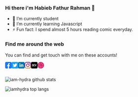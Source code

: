 ### Hi there i'm Habieb Fathur Rahman 👋

- 🔭 I’m currently student
- 🌱 I’m currently learning Javascript
- ⚡ Fun fact: I spend almost 5 hours reading comic everyday.

### Find me around the web 
You can find and get touch with me on these accounts!

<a title="Facebook" href="https://facebook.com/habieb.fathur">
  <img align="left" alt="Wahid Ari Twitter" width="21px" src="https://raw.githubusercontent.com/wahidari/wahidari/master/icons/facebook.png" />
</a>

<a title="Twitter" href="https://twitter.com/#">
  <img align="left" alt="Wahid Ari Twitter" width="21px" src="https://raw.githubusercontent.com/wahidari/wahidari/master/icons/twitter.png" />
</a>

<a title="Linkedin" href="https://www.linkedin.com/in/habieb-fathur-rahman-85432617b/">
  <img align="left" alt="Wahid Ari Linkdin" width="21px" src="https://raw.githubusercontent.com/wahidari/wahidari/master/icons/linkedin.png" />
</a>

<a title="Instagram" href="https://instagram.com/iam.hydraa">
  <img align="left" alt="Wahid Ari " width="21px" src="https://raw.githubusercontent.com/wahidari/wahidari/master/icons/instagram.jpg" />
</a>

<a title="Dev" href="https://dev.to/iamhydra">
  <img align="left" alt="Wahid Ari DEV" width="21px" src="https://raw.githubusercontent.com/wahidari/wahidari/master/icons/dev.png" />
</a>

<a title="Dribble" href="https://dribbble.com/CHydra13">
  <img align="left" alt="Wahid Ari Dribble" width="21px" src="https://raw.githubusercontent.com/wahidari/wahidari/master/icons/drible.png" />
</a>
<br><br>

![iam-hydra github stats](https://github-readme-stats.vercel.app/api?username=iam-hydra&hide_border=true&title_color=0c0c0d&text_color=141414&icon_color=000&show_icons=true)

![iamhydra top langs](https://github-readme-stats.vercel.app/api/top-langs/?username=iam-hydra&hide_border=true&title_color=0c0c0d&text_color=151515&icon_color=000&show_icons=true&hide_borders=true&layout=compact&langs_count=10&hide=html,css)
